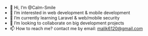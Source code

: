 - 👋 Hi, I’m @Calm-Smile
- 👀 I’m interested in web development & mobile development 
- 🌱 I’m currently learning Laravel & web/mobile security
- 💞️ I’m looking to collaborate on big development projects
- 📫 How to reach me? contact me by email: malik6120@gmail.com

<!---
Calm-Smile/Calm-Smile is a ✨ special ✨ repository because its `README.md` (this file) appears on your GitHub profile.
You can click the Preview link to take a look at your changes.
--->
